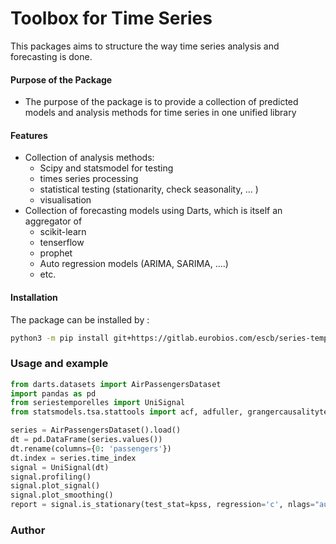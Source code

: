 # Toolbox for Time Series

This packages aims to structure the way time series analysis and forecasting is done. 

#### Purpose of the Package 
+ The purpose of the package is to
provide a collection of predicted models 
and analysis methods for time series in one unified library

#### Features 
+ Collection of analysis methods:
  - Scipy and statsmodel for testing 
  - times series processing
  - statistical testing (stationarity, check seasonality, ...  )
  - visualisation
+ Collection of forecasting models using Darts, which is itself an aggregator of 
   - scikit-learn
   - tenserflow
   - prophet
   - Auto regression models (ARIMA, SARIMA, ....)
   - etc.

#### Installation 
The package can be installed by :
```bash
python3 -m pip install git+https://gitlab.eurobios.com/escb/series-temporelles.git@series_biblio

```

### Usage and example
```python
from darts.datasets import AirPassengersDataset
import pandas as pd
from seriestemporelles import UniSignal
from statsmodels.tsa.stattools import acf, adfuller, grangercausalitytests, kpss, pacf

series = AirPassengersDataset().load()
dt = pd.DataFrame(series.values())
dt.rename(columns={0: 'passengers'})
dt.index = series.time_index
signal = UniSignal(dt)
signal.profiling()
signal.plot_signal()
signal.plot_smoothing()
report = signal.is_stationary(test_stat=kpss, regression='c', nlags="auto")
```

### Author